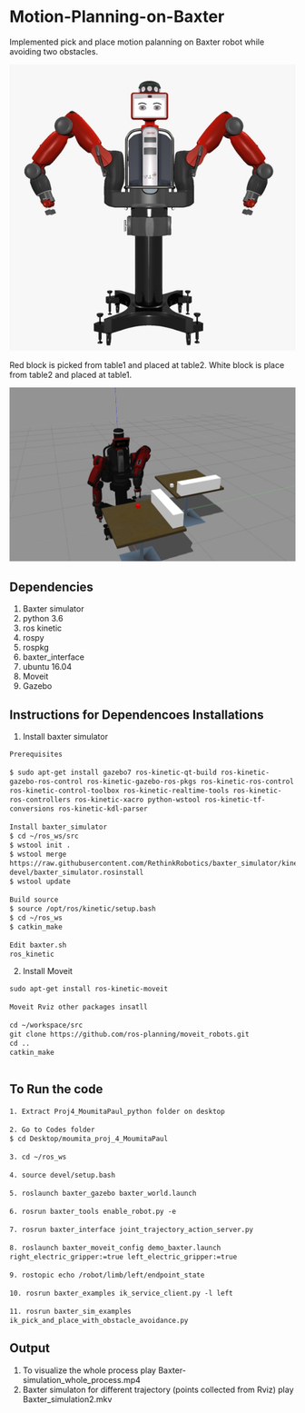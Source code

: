 # Motion-Planning-on-Baxter

Implemented pick and place motion palanning on Baxter robot while avoiding two obstacles.

![Baxter](/baxter-robot.jpg)

Red block is picked from table1 and placed at table2.
White block is place from table2 and placed at table1.

![Gazebo_environment](/Gazebo_environment.jpg)

## Dependencies
1. Baxter simulator 
2. python 3.6
3. ros kinetic
4. rospy
5. rospkg 
6. baxter_interface
7. ubuntu 16.04
8. Moveit
9. Gazebo

## Instructions for Dependencoes Installations
1. Install baxter simulator
```
Prerequisites

$ sudo apt-get install gazebo7 ros-kinetic-qt-build ros-kinetic-gazebo-ros-control ros-kinetic-gazebo-ros-pkgs ros-kinetic-ros-control ros-kinetic-control-toolbox ros-kinetic-realtime-tools ros-kinetic-ros-controllers ros-kinetic-xacro python-wstool ros-kinetic-tf-conversions ros-kinetic-kdl-parser

Install baxter_simulator
$ cd ~/ros_ws/src
$ wstool init .
$ wstool merge https://raw.githubusercontent.com/RethinkRobotics/baxter_simulator/kinetic-devel/baxter_simulator.rosinstall
$ wstool update

Build source
$ source /opt/ros/kinetic/setup.bash
$ cd ~/ros_ws
$ catkin_make

Edit baxter.sh
ros_kinetic

```


2. Install Moveit
```
sudo apt-get install ros-kinetic-moveit

Moveit Rviz other packages insatll

cd ~/workspace/src
git clone https://github.com/ros-planning/moveit_robots.git
cd ..
catkin_make


```


## To Run the code
```
1. Extract Proj4_MoumitaPaul_python folder on desktop

2. Go to Codes folder
$ cd Desktop/moumita_proj_4_MoumitaPaul

3. cd ~/ros_ws

4. source devel/setup.bash

5. roslaunch baxter_gazebo baxter_world.launch

6. rosrun baxter_tools enable_robot.py -e

7. rosrun baxter_interface joint_trajectory_action_server.py

8. roslaunch baxter_moveit_config demo_baxter.launch right_electric_gripper:=true left_electric_gripper:=true

9. rostopic echo /robot/limb/left/endpoint_state 

10. rosrun baxter_examples ik_service_client.py -l left

11. rosrun baxter_sim_examples ik_pick_and_place_with_obstacle_avoidance.py
```
## Output
1. To visualize the whole process play Baxter-simulation_whole_process.mp4
2. Baxter simulaton for different trajectory (points collected from Rviz) play Baxter_simulation2.mkv






